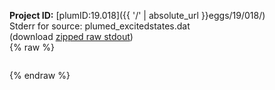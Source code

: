 **Project ID:** [plumID:19.018]({{ '/' | absolute_url }}eggs/19/018/)  
Stderr for source:  plumed_excitedstates.dat   
(download [zipped raw stdout](plumed_excitedstates.dat.plumed_master.stdout.txt.zip))  
{% raw %}
<pre>
</pre>
{% endraw %}
